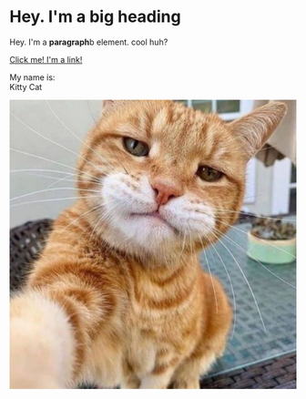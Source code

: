 <html>
<head>
	<title>test page</title>
</head>
<body>
	<h1>Hey. I'm a big heading</h1>
	<p>Hey. I'm a <b>paragraph</b>b element. cool huh?</p>
	<a href="https://google.com" target="_blank" target="Lets go to Google">Click me! I'm a link!</a>
	<p>My name is: <br>
	Kitty Cat</p>
	<img src="img/Cat.jpeg">
</body>
</html>
